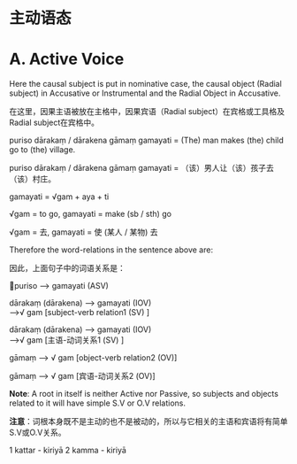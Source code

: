 # 主动语态
 # **A. Active Voice** 

 Here the causal subject is put in nominative case, the causal object 
(Radial subject) in Accusative or Instrumental and the Radial Object in 
Accusative.

在这里，因果主语被放在主格中，因果宾语（Radial subject）在宾格或工具格及Radial subject在宾格中。


 puriso dārakaṃ / dārakena gāmaṃ gamayati = (The) man makes (the) child go    to (the) village.
 
 puriso dārakaṃ / dārakena gāmaṃ gamayati = （该）男人让（该）孩子去（该）村庄。

 gamayati = √gam + aya + ti 

√gam = to go, gamayati = make (sb / sth) go 

√gam = 去, gamayati = 使 (某人 / 某物) 去 

Therefore the word-relations in the sentence above are: 

因此，上面句子中的词语关系是：

puriso  -->  gamayati (ASV) 

dārakaṃ (dārakena)      -->        gamayati (IOV)            
 -->√ gam [subject-verb relation1 (SV)
]                  

dārakaṃ (dārakena)      -->        gamayati (IOV)            
 -->√ gam [主语-动词关系1 (SV)
]                

gāmaṃ      -->    √ gam [object-verb relation2 (OV)] 

gāmaṃ      -->    √ gam [宾语-动词关系2 (OV)] 

**Note**: A root in itself is neither Active nor Passive, so subjects and objects 
related to it will have simple S.V or O.V relations.

**注意**：词根本身既不是主动的也不是被动的，所以与它相关的主语和宾语将有简单S.V或O.V关系。

 1 kattar - kiriyā 2 kamma - kiriyā 